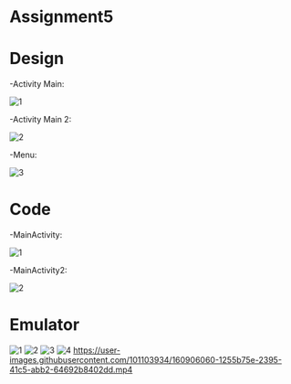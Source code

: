 # Assignment5
# Design

-Activity Main:

![1](https://user-images.githubusercontent.com/101103934/160905053-1ea3cea4-f7d4-40e2-8b65-8b486b18f278.png)

-Activity Main 2:

![2](https://user-images.githubusercontent.com/101103934/160905061-8b0ea034-a444-4ef5-9da7-4b74dec20002.png)

-Menu:

![3](https://user-images.githubusercontent.com/101103934/160905126-f54ac856-66d8-4b63-bffa-f8642c33b71a.png)

# Code

-MainActivity:

![1](https://user-images.githubusercontent.com/101103934/160905490-3f644340-9048-48d7-aa6a-cae2af590c2a.png)

-MainActivity2:

![2](https://user-images.githubusercontent.com/101103934/160905507-ceaea05b-6fc5-48dc-b865-f5fef63de0d0.png)

# Emulator
![1](https://user-images.githubusercontent.com/101103934/160905988-5bb68311-dcc5-4354-b405-73c3814b67b3.png)
![2](https://user-images.githubusercontent.com/101103934/160905992-66c2ebc8-e29c-400d-b6d6-ca6ab87bb2a0.png)
![3](https://user-images.githubusercontent.com/101103934/160905997-cc901bbb-eb4a-4155-96c3-a25f7516bd04.png)
![4](https://user-images.githubusercontent.com/101103934/160906002-8afd70a0-5ec9-4a80-8dd7-01a3668cc5f5.png)
https://user-images.githubusercontent.com/101103934/160906060-1255b75e-2395-41c5-abb2-64692b8402dd.mp4
